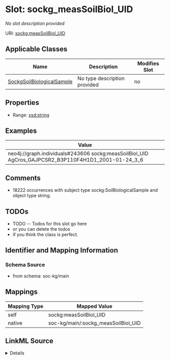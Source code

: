 

# Slot: sockg_measSoilBiol_UID


_No slot description provided_





URI: [sockg:measSoilBiol_UID](http://www.semanticweb.org/sockg/ontologies/2024/0/soil-carbon-ontology/measSoilBiol_UID)



<!-- no inheritance hierarchy -->





## Applicable Classes

| Name | Description | Modifies Slot |
| --- | --- | --- |
| [SockgSoilBiologicalSample](../classes/SockgSoilBiologicalSample.md) | No type description provided |  no  |







## Properties

* Range: [xsd:string](http://www.w3.org/2001/XMLSchema#string)






## Examples

| Value |
| --- |
| neo4j://graph.individuals#243606 sockg:measSoilBiol_UID AgCros_GAJPCSR2_B3P110F4H1D1_2001-01-24_3_6 |

## Comments

* 18222 occurrences with subject type sockg:SoilBiologicalSample and object type string.

## TODOs

* TODO -- Todos for this slot go here
* or you can delete the todos
* if you think the class is perfect.

## Identifier and Mapping Information







### Schema Source


* from schema: soc-kg/main




## Mappings

| Mapping Type | Mapped Value |
| ---  | ---  |
| self | sockg:measSoilBiol_UID |
| native | soc-kg/main/:sockg_measSoilBiol_UID |




## LinkML Source

<details>
```yaml
name: sockg_measSoilBiol_UID
description: No slot description provided
todos:
- TODO -- Todos for this slot go here
- or you can delete the todos
- if you think the class is perfect.
comments:
- 18222 occurrences with subject type sockg:SoilBiologicalSample and object type string.
examples:
- value: neo4j://graph.individuals#243606 sockg:measSoilBiol_UID AgCros_GAJPCSR2_B3P110F4H1D1_2001-01-24_3_6
from_schema: soc-kg/main
rank: 1000
slot_uri: sockg:measSoilBiol_UID
alias: sockg_measSoilBiol_UID
domain_of:
- sockg_SoilBiologicalSample
range: string

```
</details>
